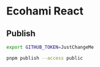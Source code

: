 # Ecohami React

## Publish

```bash
export GITHUB_TOKEN=JustChangeMe
```

```bash
pnpm publish --access public
```
